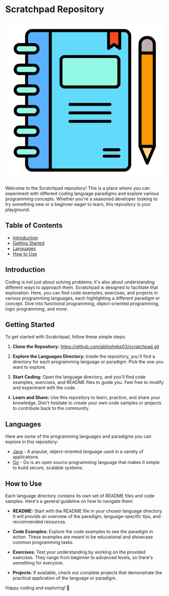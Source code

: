 # Scratchpad Repository

![Scratchpad Logo](scratchpad-logo.png)

Welcome to the Scratchpad repository! This is a place where you can experiment with different coding language paradigms and explore various programming concepts. Whether you're a seasoned developer looking to try something new or a beginner eager to learn, this repository is your playground.

## Table of Contents
- [Introduction](#introduction)
- [Getting Started](#getting-started)
- [Languages](#languages)
- [How to Use](#how-to-use)

## Introduction

Coding is not just about solving problems; it's also about understanding different ways to approach them. Scratchpad is designed to facilitate that exploration. Here, you can find code examples, exercises, and projects in various programming languages, each highlighting a different paradigm or concept. Dive into functional programming, object-oriented programming, logic programming, and more.

## Getting Started

To get started with Scratchpad, follow these simple steps:

1. **Clone the Repository:**
https://github.com/abhishekp03/scratchpad.git


2. **Explore the Languages Directory:**
Inside the repository, you'll find a directory for each programming language or paradigm. Pick the one you want to explore.

3. **Start Coding:**
Open the language directory, and you'll find code examples, exercises, and README files to guide you. Feel free to modify and experiment with the code.

4. **Learn and Share:**
Use this repository to learn, practice, and share your knowledge. Don't hesitate to create your own code samples or projects to contribute back to the community.

## Languages
Here are some of the programming languages and paradigms you can explore in this repository:

- [Java](java/) - A popular, object-oriented language used in a variety of applications.
- [Go](go/) - Go is an open source programming language that makes it simple to build secure, scalable systems.

## How to Use

Each language directory contains its own set of README files and code samples. Here's a general guideline on how to navigate them:

- **README:** Start with the README file in your chosen language directory. It will provide an overview of the paradigm, language-specific tips, and recommended resources.

- **Code Examples:** Explore the code examples to see the paradigm in action. These examples are meant to be educational and showcase common programming tasks.

- **Exercises:** Test your understanding by working on the provided exercises. They range from beginner to advanced levels, so there's something for everyone.

- **Projects:** If available, check out complete projects that demonstrate the practical application of the language or paradigm.

Happy coding and exploring! 🚀


